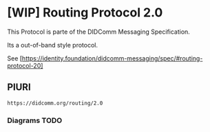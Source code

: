 # [WIP] Routing Protocol 2.0

This Protocol is parte of the DIDComm Messaging Specification.

Its a out-of-band style protocol.

See [https://identity.foundation/didcomm-messaging/spec/#routing-protocol-20]

## PIURI

`https://didcomm.org/routing/2.0`

### Diagrams TODO
